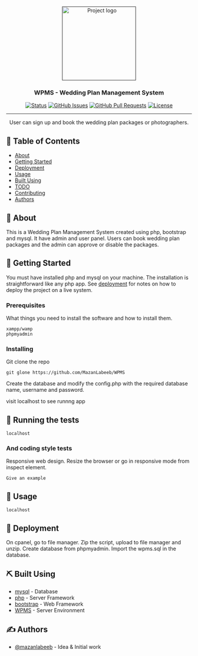 <p align="center">
  <a href="" rel="noopener">
 <img width=200px height=200px src="https://i.imgur.com/6wj0hh6.jpg" alt="Project logo"></a>
</p>

<h3 align="center">WPMS - Wedding Plan Management System</h3>

<div align="center">

[![Status](https://img.shields.io/badge/status-active-success.svg)]()
[![GitHub Issues](https://img.shields.io/github/issues/kylelobo/The-Documentation-Compendium.svg)](https://github.com/MazanLabeeb/WPMS/issues)
[![GitHub Pull Requests](https://img.shields.io/github/issues-pr/kylelobo/The-Documentation-Compendium.svg)](https://github.com/MazanLabeeb/WPMS/pulls)
[![License](https://img.shields.io/badge/license-MIT-blue.svg)](/LICENSE)

</div>

---

<p align="center"> User can sign up and book the wedding plan packages or photographers. 
    <br> 
</p>

## 📝 Table of Contents

- [About](#about)
- [Getting Started](#getting_started)
- [Deployment](#deployment)
- [Usage](#usage)
- [Built Using](#built_using)
- [TODO](../TODO.md)
- [Contributing](../CONTRIBUTING.md)
- [Authors](#authors)

## 🧐 About <a name = "about"></a>

This is a Wedding Plan Management System created using php, bootstrap and mysql. It have admin and user panel. Users can book wedding plan packages and the admin can approve or disable the packages.

## 🏁 Getting Started <a name = "getting_started"></a>

You must have installed php and mysql on your machine. The installation is straightforward like any php app. See [deployment](#deployment) for notes on how to deploy the project on a live system.

### Prerequisites

What things you need to install the software and how to install them.

```
xampp/wamp
phpmyadmin
```

### Installing

Git clone the repo

```
git glone https://github.com/MazanLabeeb/WPMS
```

Create the database and modify the config.php with the required database name, username and password.



visit localhost to see runnng app

## 🔧 Running the tests <a name = "tests"></a>

```
localhost
```



### And coding style tests

Responsive web design. Resize the browser or go in responsive mode from inspect element.

```
Give an example
```

## 🎈 Usage <a name="usage"></a>

``` 
localhost
```

## 🚀 Deployment <a name = "deployment"></a>

On cpanel, go to file manager. Zip the script, upload to file manager and unzip. Create database from phpmyadmin. Import the wpms.sql in the database.

## ⛏️ Built Using <a name = "built_using"></a>

- [mysql](https://www.mongodb.com/) - Database
- [php](https://expressjs.com/) - Server Framework
- [bootstrap](https://vuejs.org/) - Web Framework
- [WPMS](https://nodejs.org/en/) - Server Environment

## ✍️ Authors <a name = "authors"></a>

- [@mazanlabeeb](https://github.com/mazanlabeeb) - Idea & Initial work

